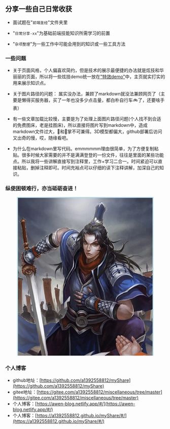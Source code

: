 ## 分享一些自己日常收获

* 面试题在"`前端圣经`"文件夹里

* "`日常分享-xx`"为基础前端技能知识所需学习的前置

* "`杂项整理`"为一些工作中可能会用到的知识或一些工具方法

### 一些问题

* 关于页面风格，个人偏喜欢简约，但是技术的展示最便捷的办法就是炫技和华丽丽的页面，所以将一些炫技demo统一放在["特效demo"](https://awen-blog.netlify.app/#/demo)中，主页就实打实的用来展示知识点。

* 关于图片路径的问题： 属实没办法，兼顾了markdown就没法兼顾网页了（主要是懒得买服务器，买了一年也没多少点击量，都白朴自行车🚲了，还要啥手表）

* 有一些文章加载比较慢，主要是为了处理上面图片路径问题(个人找不到合适的免费图床，老是挂图床)，所以直接将图片写到markdown中，造成markdown文件过大，🐠和🐻掌不可兼得。3D模型都偏大，github部署后访问又出奇的慢，哎，随缘看吧。

* 为什么在markdown里写代码。emmmmmm理由很简单，为了方便复制粘贴。很多时候大家需要的并不是满满登登的一份文件，往往是里面的某些功能点。所以我将一些讲解直接写到注释里，工作+学习二合一。时间紧迫可以直接粘贴，删掉注释即可。时间充裕点可以仔细的读下注释讲解，加深自己的知识。

### **纵使困顿难行，亦当砥砺奋进！**

<div align=center> 
    <img src="./image/jiangwei.jpg" alt="avatar" style="zoom:50%" />
</div>

### 个人博客

* github地址：[https://github.com/a1392558812/myShare](https://github.com/a1392558812/myShare)
* gitee地址：[https://gitee.com/a1392558812/miscellaneous/tree/master](https://gitee.com/a1392558812/miscellaneous/tree/master)
* 个人博客：[https://awen-blog.netlify.app/#/](https://awen-blog.netlify.app/#/)
* 个人博客：[https://a1392558812.github.io/myShare/#/](https://a1392558812.github.io/myShare/#/)
